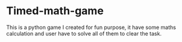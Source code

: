 # Timed-math-game
This is a python game I created for fun purpose, it have some maths calculation and user have to solve all of them to clear the task.
